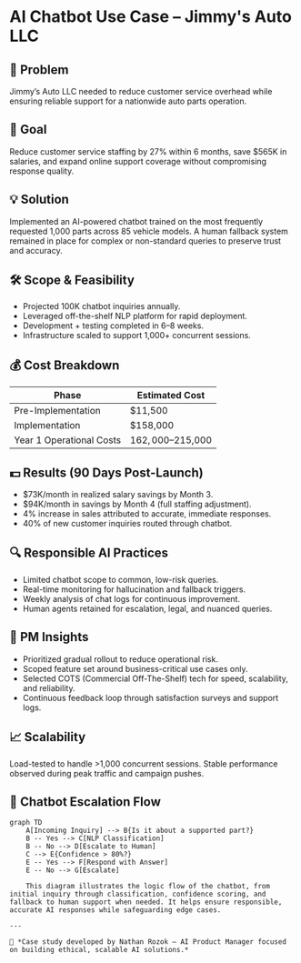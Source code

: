 # AI Chatbot Use Case – Jimmy's Auto LLC

## 🧠 Problem  
Jimmy’s Auto LLC needed to reduce customer service overhead while ensuring reliable support for a nationwide auto parts operation.

## 🎯 Goal  
Reduce customer service staffing by 27% within 6 months, save $565K in salaries, and expand online support coverage without compromising response quality.

## 💡 Solution  
Implemented an AI-powered chatbot trained on the most frequently requested 1,000 parts across 85 vehicle models. A human fallback system remained in place for complex or non-standard queries to preserve trust and accuracy.

## 🛠️ Scope & Feasibility
- Projected 100K chatbot inquiries annually.  
- Leveraged off-the-shelf NLP platform for rapid deployment.  
- Development + testing completed in 6–8 weeks.  
- Infrastructure scaled to support 1,000+ concurrent sessions.  

## 💰 Cost Breakdown
| Phase                      | Estimated Cost |
|---------------------------|----------------|
| Pre-Implementation        | $11,500        |
| Implementation            | $158,000       |
| Year 1 Operational Costs  | $162,000–$215,000 |

## 💵 Results (90 Days Post-Launch)
- $73K/month in realized salary savings by Month 3.  
- $94K/month in savings by Month 4 (full staffing adjustment).  
- 4% increase in sales attributed to accurate, immediate responses.  
- 40% of new customer inquiries routed through chatbot.  

## 🔍 Responsible AI Practices
- Limited chatbot scope to common, low-risk queries.  
- Real-time monitoring for hallucination and fallback triggers.  
- Weekly analysis of chat logs for continuous improvement.  
- Human agents retained for escalation, legal, and nuanced queries.  

## 🧠 PM Insights
- Prioritized gradual rollout to reduce operational risk.  
- Scoped feature set around business-critical use cases only.  
- Selected COTS (Commercial Off-The-Shelf) tech for speed, scalability, and reliability.  
- Continuous feedback loop through satisfaction surveys and support logs.  

## 📈 Scalability
Load-tested to handle >1,000 concurrent sessions. Stable performance observed during peak traffic and campaign pushes.

## 🔁 Chatbot Escalation Flow

```mermaid
graph TD
    A[Incoming Inquiry] --> B{Is it about a supported part?}
    B -- Yes --> C[NLP Classification]
    B -- No --> D[Escalate to Human]
    C --> E{Confidence > 80%?}
    E -- Yes --> F[Respond with Answer]
    E -- No --> G[Escalate]

    This diagram illustrates the logic flow of the chatbot, from initial inquiry through classification, confidence scoring, and fallback to human support when needed. It helps ensure responsible, accurate AI responses while safeguarding edge cases.

---

📌 *Case study developed by Nathan Rozok — AI Product Manager focused on building ethical, scalable AI solutions.*
